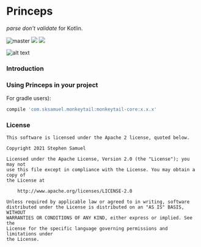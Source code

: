 Princeps
=========================

_parse don't validate_ for Kotlin.

![master](https://github.com/sksamuel/monkeytail/workflows/master/badge.svg)
[<img src="https://img.shields.io/maven-central/v/com.sksamuel.monkeytail/monkeytail-core.svg?label=latest%20release"/>](http://search.maven.org/#search%7Cga%7C1%7Cmonkeytail)
[<img src="https://img.shields.io/nexus/s/https/oss.sonatype.org/com.sksamuel.monkeytail/monkeytail-core.svg?label=latest%20snapshot&style=plastic"/>](https://oss.sonatype.org/content/repositories/snapshots/com/sksamuel/monkeytail/)

![alt text](https://raw.githubusercontent.com/sksamuel/monkeytail/master/graphics/logo_130.png)

### Introduction



### Using Princeps in your project

For gradle users):

```groovy
compile 'com.sksamuel.monkeytail:monkeytail-core:x.x.x'
```

### License
```
This software is licensed under the Apache 2 license, quoted below.

Copyright 2021 Stephen Samuel

Licensed under the Apache License, Version 2.0 (the "License"); you may not
use this file except in compliance with the License. You may obtain a copy of
the License at

    http://www.apache.org/licenses/LICENSE-2.0

Unless required by applicable law or agreed to in writing, software
distributed under the License is distributed on an "AS IS" BASIS, WITHOUT
WARRANTIES OR CONDITIONS OF ANY KIND, either express or implied. See the
License for the specific language governing permissions and limitations under
the License.
```
